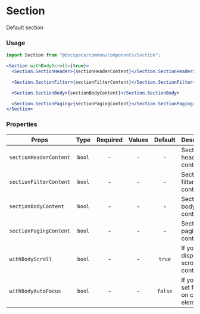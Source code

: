# Section

Default section

### Usage

```js
import Section from "@docspace/common/components/Section";
```

```jsx
<Section withBodyScroll={true}>
  <Section.SectionHeader>{sectionHeaderContent}</Section.SectionHeader>

  <Section.SectionFilter>{sectionFilterContent}</Section.SectionFilter>

  <Section.SectionBody>{sectionBodyContent}</Section.SectionBody>

  <Section.SectionPaging>{sectionPagingContent}</Section.SectionPaging>
</Section>
```

### Properties

| Props                  |  Type  | Required | Values | Default | Description                               |
| ---------------------- | :----: | :------: | :----: | :-----: | ----------------------------------------- |
| `sectionHeaderContent` | `bool` |    -     |   -    |    -    | Section header content                    |
| `sectionFilterContent` | `bool` |    -     |   -    |    -    | Section filter content                    |
| `sectionBodyContent`   | `bool` |    -     |   -    |    -    | Section body content                      |
| `sectionPagingContent` | `bool` |    -     |   -    |    -    | Section paging content                    |
| `withBodyScroll`       | `bool` |    -     |   -    | `true`  | If you need display scroll inside content |
| `withBodyAutoFocus`    | `bool` |    -     |   -    | `false` | If you need set focus on content element  |
